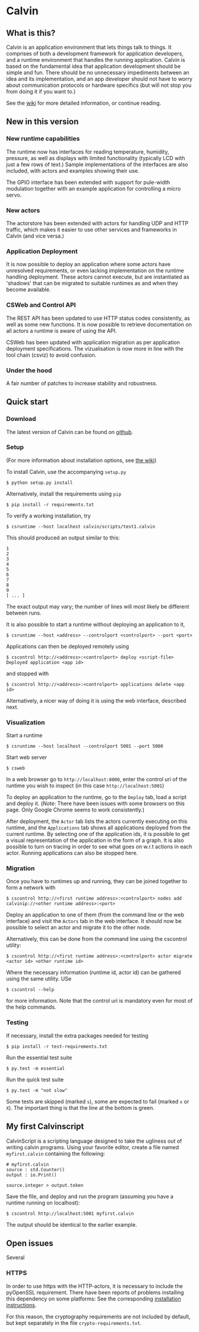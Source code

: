 # Calvin

## What is this?

Calvin is an application environment that lets things talk to things. It
comprises of both a development framework for application developers, and a
runtime environment that handles the running application. Calvin is based on
the fundamental idea that application development should be simple and fun.
There should be no unnecessary impediments between an idea and its
implementation, and an app developer should not have to worry about
communication protocols or hardware specifics (but will not stop you from
doing it if you want to.)

See the [wiki](https://github.com/EricssonResearch/calvin-base/wiki) for more
detailed information, or continue reading.

## New in this version

### New runtime capabilities

The runtime now has interfaces for reading temperature, humidity, pressure, as
well as displays with limited functionality (typically LCD with just a few rows
of text.) Sample implementations of the interfaces are also included, with actors and
examples showing their use.

The GPIO interface has been extended with support for pule-width
modulation together with an example application for controlling a micro servo.


### New actors

The actorstore has been extended with actors for handling UDP and HTTP traffic,
which makes it easier to use other services and frameworks in Calvin (and vice
versa.)

### Application Deployment

It is now possible to deploy an application where some actors have unresolved
requirements, or even lacking implementation on the runtime handling
deployment. These actors cannot execute, but are instantiated as 'shadows' that
can be migrated to suitable runtimes as and when they become available.

### CSWeb and Control API

The REST API has been updated to use HTTP status codes consistently, as well as
some new functions. It is now possible to retrieve documentation on all actors a
runtime is aware of using the API.

CSWeb has been updated with application migration as per application deployment
specifications. The vizualisation is now more in line with the tool chain (csviz) to
avoid confusion.


### Under the hood

A fair number of patches to increase stability and robustness.

## Quick start

### Download

The latest version of Calvin can be found on [github](https://github.com/EricssonResearch/calvin-base).

### Setup

(For more information about installation options, see [the wiki](https://github.com/EricssonResearch/calvin-base/wiki/Installation))

To install Calvin, use the accompanying `setup.py`

    $ python setup.py install

Alternatively, install the requirements using `pip`

    $ pip install -r requirements.txt

To verify a working installation, try

    $ csruntime --host localhost calvin/scripts/test1.calvin

This should produced an output similar to this:

    1
    2
    3
    4
    5
    6
    7
    8
    9
    [ ... ]

The exact output may vary; the number of lines will most likely be different between runs.

It is also possible to start a runtime without deploying an application to it,

    $ csruntime --host <address> --controlport <controlport> --port <port>

Applications can then be deployed remotely using

    $ cscontrol http://<address>:<controlport> deploy <script-file>
    Deployed application <app id>

and stopped with 

    $ cscontrol http://<address>:<controlport> applications delete <app id>

Alternatively, a nicer way of doing it is using the web interface, described next.

### Visualization

Start a runtime

    $ csruntime --host localhost --controlport 5001 --port 5000

Start web server

    $ csweb

In a web browser go to `http://localhost:8000`, enter the control uri of the runtime you wish to inspect
(in this case `http://localhost:5001`)

To deploy an application to the runtime, go to the `Deploy` tab, load a script and deploy it. 
(_Note_: There have been issues with some browsers on this page. Only Google Chrome seems to work
consistently.)

After deployment, the `Actor` tab lists the actors currently executing on this runtime, and the
`Applications` tab shows all applications deployed from the current runtime. By selecting one of the
application ids, it is possible to get a visual representation of the application in the form of a graph.
It is also possible to turn on tracing in order to see what goes on w.r.t actions in each actor. Running
applications can also be stopped here.

### Migration

Once you have to runtimes up and running, they can be joined together to form a network with

    $ cscontrol http://<first runtime address>:<controlport> nodes add calvinip://<other runtime address>:<port>

Deploy an application to one of them (from the command line or the web interface) and visit the `Actors` tab
in the web interface. It should now be possible to select an actor and migrate it to the other node.

Alternatively, this can be done from the command line using the cscontrol utility:

    $ cscontrol http://<first runtime address>:<controlport> actor migrate <actor id> <other runtime id>

Where the necessary information (runtime id, actor id) can be gathered using the same utility. USe

    $ cscontrol --help

for more information. Note that the control uri is mandatory even for most of the help commands.

### Testing

If necessary, install the extra packages needed for testing

    $ pip install -r test-requirements.txt

Run the essential test suite

    $ py.test -m essential

Run the quick test suite

    $ py.test -m "not slow"

Some tests are skipped (marked `s`), some are expected to fail (marked `x` or `X`). The important
thing is that the line at the bottom is green.

## My first Calvinscript

CalvinScript is a scripting language designed to take the ugliness out of writing calvin programs.
Using your favorite editor, create a file named `myfirst.calvin` containing the following:

    # myfirst.calvin
    source : std.Counter()
    output : io.Print()

    source.integer > output.token

Save the file, and deploy and run the program (assuming you have a runtime running on localhost):

    $ cscontrol http://localhost:5001 myfirst.calvin

The output should be identical to the earlier example.


## Open issues

Several

### HTTPS

In order to use https with the HTTP-actors, it is necessary to include the
pyOpenSSL requirement. There have been reports of problems installing this
dependency on some platforms: See the corresponding [installation instructions](https://github.com/pyca/pyopenssl/blob/master/INSTALL.rst).

For this reason, the cryptography requirements are not included by default, but kept separately in the file `crypto-requirements.txt`.
